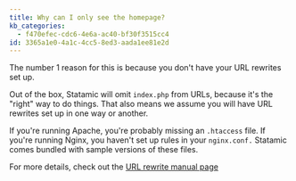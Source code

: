 ```yaml
---
title: Why can I only see the homepage?
kb_categories:
  - f470efec-cdc6-4e6a-ac40-bf30f3515cc4
id: 3365a1e0-4a1c-4cc5-8ed3-aada1ee81e2d
---
```

The number 1 reason for this is because you don't have your URL rewrites set up.

Out of the box, Statamic will omit `index.php` from URLs, because it's the "right" way to do things. That also means
we assume you will have URL rewrites set up in one way or another.

If you're running Apache, you're probably missing an `.htaccess` file. If you're running Nginx, you haven't set up
rules in your `nginx.conf.` Statamic comes bundled with sample versions of these files.

For more details, check out the [URL rewrite manual page](https://docs.statamic.com/installing#rewrites)
